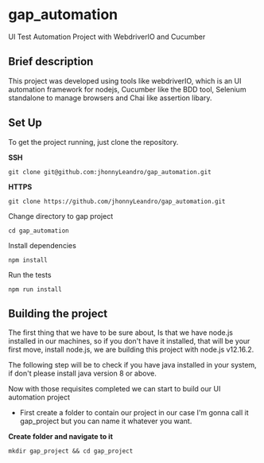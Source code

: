 # gap_automation
UI Test Automation Project with WebdriverIO and Cucumber

##  Brief description
This project was developed using tools like webdriverIO, which is an UI automation framework for nodejs,
Cucumber like the BDD tool, Selenium standalone to manage browsers and Chai like assertion libary.


## Set Up

To get the project running, just clone the repository.


**SSH**

`git clone git@github.com:jhonnyLeandro/gap_automation.git`


**HTTPS**

`git clone https://github.com/jhonnyLeandro/gap_automation.git`


Change directory to gap project

`cd gap_automation`

Install dependencies

`npm install`


Run the tests

`npm run install`

## Building the project

The first thing that we have to be sure about, Is that we have node.js installed in our machines, so if you don't have it installed, that will be your first move, install node.js, we are building this project with node.js v12.16.2.  

The following step will be to check if you have java installed in your system, if don't please install java version 8 or above.

Now with those requisites completed we can start to build our UI automation project


- First create a folder to contain our project in our case I'm gonna call it gap_project but you can name it whatever you want.

**Create folder and navigate to it**

`mkdir gap_project && cd gap_project`
